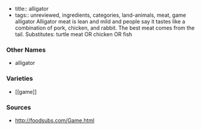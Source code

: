 - title:: alligator
- tags:: unreviewed, ingredients, categories, land-animals, meat, game
alligator Alligator meat is lean and mild and people say it tastes like a combination of pork, chicken, and rabbit. The best meat comes from the tail. Substitutes: turtle meat OR chicken OR fish

### Other Names

* alligator

### Varieties

* [[game]]

### Sources
* http://foodsubs.com/Game.html
